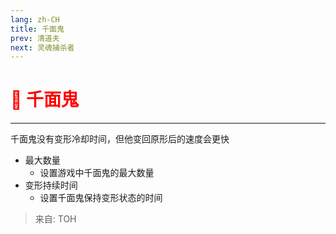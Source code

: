 ```yaml
---
lang: zh-CH
title: 千面鬼
prev: 清道夫
next: 灵魂捕杀者
---
```


# <font color="red">🔷 <b>千面鬼</b></font> <Badge text="Concealing" type="tip" vertical="middle"/>

***

千面鬼没有变形冷却时间，但他变回原形后的速度会更快

- 最大数量
  - 设置游戏中千面鬼的最大数量
- 变形持续时间
  - 设置千面鬼保持变形状态的时间

> 来自: TOH
